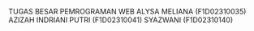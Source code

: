 TUGAS BESAR PEMROGRAMAN WEB
ALYSA MELIANA (F1D02310035)
AZIZAH INDRIANI PUTRI (F1D02310041)
SYAZWANI (F1D02310140)
